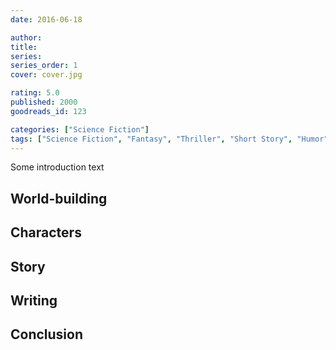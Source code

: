 ```yaml
---
date: 2016-06-18

author: 
title: 
series: 
series_order: 1
cover: cover.jpg

rating: 5.0
published: 2000
goodreads_id: 123

categories: ["Science Fiction"]
tags: ["Science Fiction", "Fantasy", "Thriller", "Short Story", "Humor", "Dark", "Mystery", "Miltary", "Flintlock", "Dragons", "Philosophical", "AI", "Epic"]
---
```


Some introduction text

<!--more-->

## World-building

## Characters

## Story

## Writing

## Conclusion
